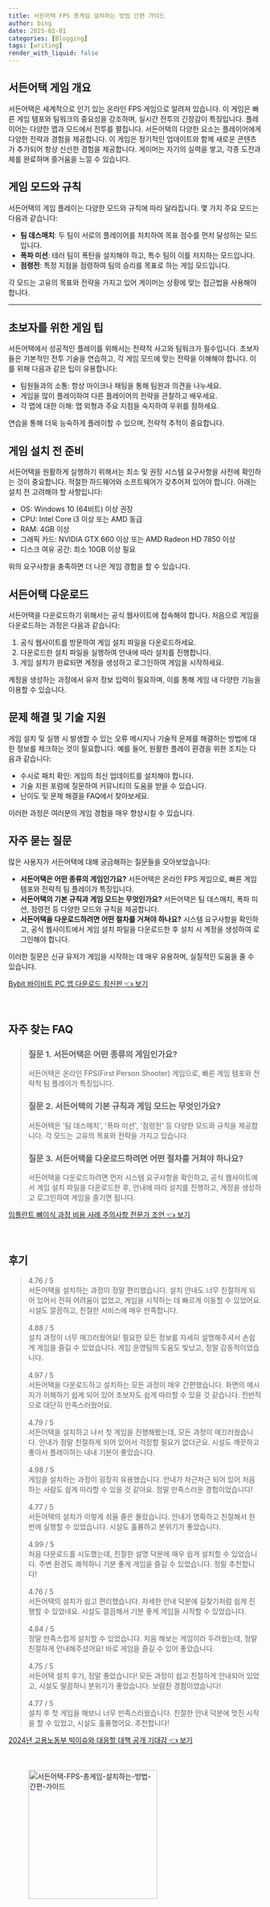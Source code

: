 ```yaml
---
title: 서든어택 FPS 총게임 설치하는 방법 간편 가이드
author: bing
date: 2025-02-01
categories: [Blogging]
tags: [writing]
render_with_liquid: false
---
```



<h2 id='서든어택_게임개요'>서든어택 게임 개요</h2>

<p>서든어택은 세계적으로 인기 있는 온라인 FPS 게임으로 알려져 있습니다. 이 게임은 빠른 게임 템포와 팀워크의 중요성을 강조하며, 실시간 전투의 긴장감이 특징입니다. 플레이어는 다양한 맵과 모드에서 전투를 펼칩니다. 서든어택의 다양한 요소는 플레이어에게 다양한 전략과 경험을 제공합니다. 이 게임은 정기적인 업데이트와 함께 새로운 콘텐츠가 추가되어 항상 신선한 경험을 제공합니다. 게이머는 자기의 실력을 쌓고, 각종 도전과제를 완료하며 즐거움을 느낄 수 있습니다.</p>

<h2 id='게임모드와규칙'>게임 모드와 규칙</h2>

<p>서든어택의 게임 플레이는 다양한 모드와 규칙에 따라 달라집니다. 몇 가지 주요 모드는 다음과 같습니다:</p>

<ul>
    <li><b>팀 데스매치</b>: 두 팀이 서로의 플레이어를 처치하여 목표 점수를 먼저 달성하는 모드입니다.</li>
    <li><b>폭파 미션</b>: 테러 팀이 폭탄을 설치해야 하고, 특수 팀이 이를 저지하는 모드입니다.</li>
    <li><b>점령전</b>: 특정 지점을 점령하여 팀의 승리를 목표로 하는 게임 모드입니다.</li>
</ul>

<p>각 모드는 고유의 목표와 전략을 가지고 있어 게이머는 상황에 맞는 접근법을 사용해야 합니다.</p>

<hr />

<h2 id='초보자전략'>초보자를 위한 게임 팁</h2>

<p>서든어택에서 성공적인 플레이를 위해서는 전략적 사고와 팀워크가 필수입니다. 초보자들은 기본적인 전투 기술을 연습하고, 각 게임 모드에 맞는 전략을 이해해야 합니다. 이를 위해 다음과 같은 팁이 유용합니다:</p>

<ul>
    <li>팀원들과의 소통: 항상 마이크나 채팅을 통해 팀원과 의견을 나누세요.</li>
    <li>게임을 많이 플레이하여 다른 플레이어의 전략을 관찰하고 배우세요.</li>
    <li>각 맵에 대한 이해: 맵 외형과 주요 지점을 숙지하여 우위를 점하세요.</li>
</ul>

<p>연습을 통해 더욱 능숙하게 플레이할 수 있으며, 전략적 추적이 중요합니다.</p>

<h2 id='게임설치전준비'>게임 설치 전 준비</h2>

<p>서든어택을 원활하게 실행하기 위해서는 최소 및 권장 시스템 요구사항을 사전에 확인하는 것이 중요합니다. 적절한 하드웨어와 소프트웨어가 갖추어져 있어야 합니다. 아래는 설치 전 고려해야 할 사항입니다:</p>

<ul>
    <li>OS: Windows 10 (64비트) 이상 권장</li>
    <li>CPU: Intel Core i3 이상 또는 AMD 동급</li>
    <li>RAM: 4GB 이상</li>
    <li>그래픽 카드: NVIDIA GTX 660 이상 또는 AMD Radeon HD 7850 이상</li>
    <li>디스크 여유 공간: 최소 10GB 이상 필요</li>
</ul>

<p>위의 요구사항을 충족하면 더 나은 게임 경험을 할 수 있습니다.</p>

<h2 id='서든어택다운로드'>서든어택 다운로드</h2>

<p>서든어택을 다운로드하기 위해서는 공식 웹사이트에 접속해야 합니다. 처음으로 게임을 다운로드하는 과정은 다음과 같습니다:</p>

<ol>
    <li>공식 웹사이트를 방문하여 게임 설치 파일을 다운로드하세요.</li>
    <li>다운로드한 설치 파일을 실행하여 안내에 따라 설치를 진행합니다.</li>
    <li>게임 설치가 완료되면 계정을 생성하고 로그인하여 게임을 시작하세요.</li>
</ol>

<p>계정을 생성하는 과정에서 유저 정보 입력이 필요하며, 이를 통해 게임 내 다양한 기능을 이용할 수 있습니다.</p>

<h2 id='문제해결및기술지원'>문제 해결 및 기술 지원</h2>

<p>게임 설치 및 실행 시 발생할 수 있는 오류 메시지나 기술적 문제를 해결하는 방법에 대한 정보를 체크하는 것이 필요합니다. 예를 들어, 원활한 플레이 환경을 위한 조치는 다음과 같습니다:</p>

<ul>
    <li>수시로 패치 확인: 게임의 최신 업데이트를 설치해야 합니다.</li>
    <li>기술 지원 포럼에 질문하여 커뮤니티의 도움을 받을 수 있습니다.</li>
    <li>난이도 및 문제 해결을 FAQ에서 찾아보세요.</li>
</ul>

<p>이러한 과정은 여러분의 게임 경험을 매우 향상시킬 수 있습니다.</p>

<h2 id='자주묻는질문'>자주 묻는 질문</h2>

<p>많은 사용자가 서든어택에 대해 궁금해하는 질문들을 모아보았습니다:</p>

<ul>
    <li><b>서든어택은 어떤 종류의 게임인가요?</b> 서든어택은 온라인 FPS 게임으로, 빠른 게임 템포와 전략적 팀 플레이가 특징입니다.</li>
    <li><b>서든어택의 기본 규칙과 게임 모드는 무엇인가요?</b> 서든어택은 팀 데스매치, 폭파 미션, 점령전 등 다양한 모드와 규칙을 제공합니다.</li>
    <li><b>서든어택을 다운로드하려면 어떤 절차를 거쳐야 하나요?</b> 시스템 요구사항을 확인하고, 공식 웹사이트에서 게임 설치 파일을 다운로드한 후 설치 시 계정을 생성하여 로그인해야 합니다.</li>
</ul>

<p>이러한 질문은 신규 유저가 게임을 시작하는 데 매우 유용하며, 실질적인 도움을 줄 수 있습니다.</p>


<p><a class="click-button" title="Bybit 바이비트 PC 앱 다운로드 최신판" href="https://aptwhite.github.io/posts/Bybit-%EB%B0%94%EC%9D%B4%EB%B9%84%ED%8A%B8-PC-%EC%95%B1-%EB%8B%A4%EC%9A%B4%EB%A1%9C%EB%93%9C-%EC%B5%9C%EC%8B%A0%ED%8C%90/" rel="dofollow">Bybit 바이비트 PC 앱 다운로드 최신판 👈 보기</a></p><br>
<h2 id='자주_찾는_FAQ'>자주 찾는 FAQ</h2>
<div itemscope="" itemtype="https://schema.org/FAQPage"> 
<blockquote> 
<div itemscope="" itemprop="mainEntity" itemtype="https://schema.org/Question"> 
<h3 itemprop="name">질문 1. 서든어택은 어떤 종류의 게임인가요?</h3> 
<div itemscope="" itemprop="acceptedAnswer" itemtype="https://schema.org/Answer"> 
<span itemprop="text"> 
<p>서든어택은 온라인 FPS(First Person Shooter) 게임으로, 빠른 게임 템포와 전략적 팀 플레이가 특징입니다.</p> 
</span> 
</div> 
</div> 
<div itemscope="" itemprop="mainEntity" itemtype="https://schema.org/Question"> 
<h3 itemprop="name">질문 2. 서든어택의 기본 규칙과 게임 모드는 무엇인가요?</h3> 
<div itemscope="" itemprop="acceptedAnswer" itemtype="https://schema.org/Answer"> 
<span itemprop="text"> 
<p>서든어택은 '팀 데스매치', '폭파 미션', '점령전' 등 다양한 모드와 규칙을 제공합니다. 각 모드는 고유의 목표와 전략을 가지고 있습니다.</p> 
</span> 
</div> 
</div> 
<div itemscope="" itemprop="mainEntity" itemtype="https://schema.org/Question"> 
<h3 itemprop="name">질문 3. 서든어택을 다운로드하려면 어떤 절차를 거쳐야 하나요?</h3> 
<div itemscope="" itemprop="acceptedAnswer" itemtype="https://schema.org/Answer"> 
<span itemprop="text"> 
<p>서든어택을 다운로드하려면 먼저 시스템 요구사항을 확인하고, 공식 웹사이트에서 게임 설치 파일을 다운로드한 후, 안내에 따라 설치를 진행하고, 계정을 생성하고 로그인하여 게임을 즐기면 됩니다.</p> 
</span> 
</div> 
</div> 
</blockquote> 
</div>
<p><a class="click-button" title="임플란트 뼈이식 과정 비용 사례 주의사항 전문가 조언" href="https://aptwhite.github.io/posts/%EC%9E%84%ED%94%8C%EB%9E%80%ED%8A%B8-%EB%BC%88%EC%9D%B4%EC%8B%9D-%EA%B3%BC%EC%A0%95-%EB%B9%84%EC%9A%A9-%EC%82%AC%EB%A1%80-%EC%A3%BC%EC%9D%98%EC%82%AC%ED%95%AD-%EC%A0%84%EB%AC%B8%EA%B0%80-%EC%A1%B0%EC%96%B8/" rel="dofollow">임플란트 뼈이식 과정 비용 사례 주의사항 전문가 조언 👈 보기</a></p><br>
<h2 id='후기'>후기</h2>
<div itemscope itemtype="https://schema.org/Product">
  <blockquote>
  <div itemprop="review" itemscope itemtype="https://schema.org/Review">
      <div itemprop="reviewRating" itemscope itemtype="https://schema.org/Rating"> <span itemprop="ratingValue">4.76</span> / <span itemprop="bestRating">5</span> </div>
      <span itemprop="reviewBody">서든어택을 설치하는 과정이 정말 편리했습니다. 설치 안내도 너무 친절하게 되어 있어서 전혀 어려움이 없었고, 게임을 시작하는 데 빠르게 이동할 수 있었어요. 시설도 깔끔하고, 친절한 서비스에 매우 만족합니다.</span>
  </div>
  <br>
  <div itemprop="review" itemscope itemtype="https://schema.org/Review">
      <div itemprop="reviewRating" itemscope itemtype="https://schema.org/Rating"> <span itemprop="ratingValue">4.88</span> / <span itemprop="bestRating">5</span> </div>
      <span itemprop="reviewBody">설치 과정이 너무 매끄러웠어요! 필요한 모든 정보를 자세히 설명해주셔서 손쉽게 게임을 즐길 수 있었습니다. 게임 운영팀의 도움도 빛났고, 정말 감동적이었습니다.</span>
  </div>
  <br>
  <div itemprop="review" itemscope itemtype="https://schema.org/Review">
      <div itemprop="reviewRating" itemscope itemtype="https://schema.org/Rating"> <span itemprop="ratingValue">4.97</span> / <span itemprop="bestRating">5</span> </div>
      <span itemprop="reviewBody">서든어택을 다운로드하고 설치하는 모든 과정이 매우 간편했습니다. 화면의 메시지가 이해하기 쉽게 되어 있어 초보자도 쉽게 따라할 수 있을 것 같습니다. 전반적으로 대단히 만족스러웠어요.</span>
  </div>
  <br>
  <div itemprop="review" itemscope itemtype="https://schema.org/Review">
      <div itemprop="reviewRating" itemscope itemtype="https://schema.org/Rating"> <span itemprop="ratingValue">4.79</span> / <span itemprop="bestRating">5</span> </div>
      <span itemprop="reviewBody">서든어택을 설치하고 나서 첫 게임을 진행해봤는데, 모든 과정이 매끄러웠습니다. 안내가 정말 친절하게 되어 있어서 걱정할 필요가 없더군요. 시설도 깨끗하고 좋아서 플레이하는 내내 기분이 좋았습니다.</span>
  </div>
  <br>
  <div itemprop="review" itemscope itemtype="https://schema.org/Review">
      <div itemprop="reviewRating" itemscope itemtype="https://schema.org/Rating"> <span itemprop="ratingValue">4.98</span> / <span itemprop="bestRating">5</span> </div>
      <span itemprop="reviewBody">게임을 설치하는 과정이 굉장히 유용했습니다. 안내가 차근차근 되어 있어 처음 하는 사람도 쉽게 따라할 수 있을 것 같아요. 정말 만족스러운 경험이었습니다!</span>
  </div>
  <br>
  <div itemprop="review" itemscope itemtype="https://schema.org/Review">
      <div itemprop="reviewRating" itemscope itemtype="https://schema.org/Rating"> <span itemprop="ratingValue">4.77</span> / <span itemprop="bestRating">5</span> </div>
      <span itemprop="reviewBody">서든어택의 설치가 이렇게 쉬울 줄은 몰랐습니다. 안내가 명확하고 친절해서 한 번에 실행할 수 있었습니다. 시설도 훌륭하고 분위기가 좋았습니다.</span>
  </div>
  <br>
  <div itemprop="review" itemscope itemtype="https://schema.org/Review">
      <div itemprop="reviewRating" itemscope itemtype="https://schema.org/Rating"> <span itemprop="ratingValue">4.99</span> / <span itemprop="bestRating">5</span> </div>
      <span itemprop="reviewBody">처음 다운로드를 시도했는데, 친절한 설명 덕분에 매우 쉽게 설치할 수 있었습니다. 주변 환경도 쾌적하니 기분 좋게 게임을 즐길 수 있었습니다. 정말 추천합니다!</span>
  </div>
  <br>
  <div itemprop="review" itemscope itemtype="https://schema.org/Review">
      <div itemprop="reviewRating" itemscope itemtype="https://schema.org/Rating"> <span itemprop="ratingValue">4.76</span> / <span itemprop="bestRating">5</span> </div>
      <span itemprop="reviewBody">서든어택의 설치가 쉽고 편리했습니다. 자세한 안내 덕분에 길찾기처럼 쉽게 진행할 수 있었네요. 시설도 깔끔해서 기분 좋게 게임을 시작할 수 있었습니다.</span>
  </div>
  <br>
  <div itemprop="review" itemscope itemtype="https://schema.org/Review">
      <div itemprop="reviewRating" itemscope itemtype="https://schema.org/Rating"> <span itemprop="ratingValue">4.84</span> / <span itemprop="bestRating">5</span> </div>
      <span itemprop="reviewBody">정말 만족스럽게 설치할 수 있었습니다. 처음 해보는 게임이라 두려웠는데, 정말 친절하게 안내해주셨어요! 바로 게임을 즐길 수 있어 좋았습니다.</span>
  </div>
  <br>
  <div itemprop="review" itemscope itemtype="https://schema.org/Review">
      <div itemprop="reviewRating" itemscope itemtype="https://schema.org/Rating"> <span itemprop="ratingValue">4.75</span> / <span itemprop="bestRating">5</span> </div>
      <span itemprop="reviewBody">서든어택 설치 후기, 정말 좋았습니다! 모든 과정이 쉽고 친절하게 안내되어 있었고, 시설도 말끔하니 분위기가 좋았습니다. 보람찬 경험이었습니다!</span>
  </div>
  <br>
  <div itemprop="review" itemscope itemtype="https://schema.org/Review">
      <div itemprop="reviewRating" itemscope itemtype="https://schema.org/Rating"> <span itemprop="ratingValue">4.77</span> / <span itemprop="bestRating">5</span> </div>
      <span itemprop="reviewBody">설치 후 첫 게임을 해보니 너무 만족스러웠습니다. 친절한 안내 덕분에 멋진 시작을 할 수 있었고, 시설도 훌륭했어요. 추천합니다!</span>
  </div>
  </blockquote>
</div>
<p><a class="click-button" title="2024년 고용노동부 빅이슈와 대응할 대책 공개 기대감" href="https://aptwhite.github.io/posts/2024%EB%85%84-%EA%B3%A0%EC%9A%A9%EB%85%B8%EB%8F%99%EB%B6%80-%EB%B9%85%EC%9D%B4%EC%8A%88%EC%99%80-%EB%8C%80%EC%9D%91%ED%95%A0-%EB%8C%80%EC%B1%85-%EA%B3%B5%EA%B0%9C-%EA%B8%B0%EB%8C%80%EA%B0%90/" rel="dofollow">2024년 고용노동부 빅이슈와 대응할 대책 공개 기대감 👈 보기</a></p><br>
<figure class="image"><img src="https://aptwhite.github.io/assets/img/thumbnail/서든어택-FPS-총게임-설치하는-방법-간편-가이드.webp" alt="서든어택-FPS-총게임-설치하는-방법-간편-가이드" width="256" height="256"></figure>